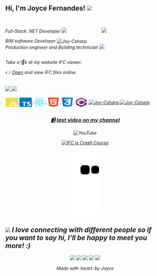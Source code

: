 <h2>  Hi, I'm Joyce Fernandes!  <img src="https://media.giphy.com/media/mGcNjsfWAjY5AEZNw6/giphy.gif" width="50"></h2>
</br>
<p><em>Full-Stack .NET Developer <a href="https://www.thoughtworks.com"></a><img src="https://media.giphy.com/media/WUlplcMpOCEmTGBtBW/giphy.gif" width="30">
<img align='right' src="https://media.giphy.com/media/ieyl9zmCjO4b4t6qoY/giphy.gif" width="200">
</br>
<p><em>BIM software Developer  <img align="center" alt="Joy-Csharp" height="30" width="40" src="https://th.bing.com/th/id/R.7a9f8343bf349b57a42cb162e8db1234?rik=58vTfrj%2fR2n2jQ&pid=ImgRaw&r=0">
</br>
Production engineer and Building technician <a href="http://www.unb.br"> </a><img src="https://media.giphy.com/media/fYSnHlufseco8Fh93Z/giphy.gif" width="30"></h2>

</em></p>

##

 Take a l👀k at my website IFC viewer.
 
 👉 <a href="https://joyce-ifcjs.com/">Open</a> and view IFC files online.
 
##


<div  >
  <a href="https://github.com/Joyce-Fernandes">
  <img height="180em" src="https://github-readme-stats.vercel.app/api?username=Joyce-Fernandes&show_icons=true&theme=dracula&include_all_commits=true&count_private=true"/>
  <img height="180em" src="https://github-readme-stats.vercel.app/api/top-langs/?username=Joyce-Fernandes&layout=compact&langs_count=7&theme=dracula"/>
</div>
 <div style="display: inline_block"><br>
  <img align="center" alt="Joy-Js" height="30" width="40" src="https://raw.githubusercontent.com/devicons/devicon/master/icons/javascript/javascript-plain.svg">
  <img align="center" alt="Joy-Ts" height="30" width="40" src="https://raw.githubusercontent.com/devicons/devicon/master/icons/typescript/typescript-plain.svg">
  <img align="center" alt="Joy-React" height="30" width="40" src="https://raw.githubusercontent.com/devicons/devicon/master/icons/react/react-original.svg">
  <img align="center" alt="Joy-HTML" height="30" width="40" src="https://raw.githubusercontent.com/devicons/devicon/master/icons/html5/html5-original.svg">
  <img align="center" alt="Joy-CSS" height="30" width="40" src="https://raw.githubusercontent.com/devicons/devicon/master/icons/css3/css3-original.svg">
  <img align="center" alt="Joy-Csharp" height="30" width="40" src="https://raw.githubusercontent.com/devicons/devicon/master/icons/csharp/csharp-original.svg">
   <img align="center" alt="Joy-Csharp" height="30" width="40" src="https://cdn.jsdelivr.net/gh/devicons/devicon/icons/angularjs/angularjs-original.svg">
   <img align="center" alt="Joy-Csharp" height="30" width="40" src="https://th.bing.com/th/id/R.7a9f8343bf349b57a42cb162e8db1234?rik=58vTfrj%2fR2n2jQ&pid=ImgRaw&r=0">
  
</div> 
  
  
  ##
 
  <div align="center" >
  
### 📹 [last video on my channel ](https://www.youtube.com/channel/UCKVbD3cXHsVOSLInM7xgDJg)
   
   ![YouTube](https://img.shields.io/badge/YouTube-%23FF0000.svg?style=for-the-badge&logo=YouTube&logoColor=white)


<a href='https://www.youtube.com/watch?v=5fiASJbH_h4' target='_blank'> 
  <img width='60%' src='https://user-images.githubusercontent.com/101930459/189638527-e212009c-2e5a-4671-b11a-dc21222cafa5.jpg' alt='IFC.js Crash Course' />
</a><br>
</div>
    
  ##
  <div>

  
 <div align="center">
  
  ![Snake animation](https://github.com/Joyce-Fernandes/Joyce-Fernandes/blob/output/github-contribution-grid-snake.svg)
  
</div>

##
     
<img src="https://media.giphy.com/media/LnQjpWaON8nhr21vNW/giphy.gif" width="60"> <em><b>I love connecting with different people</b> so if you want to say <b>hi, I'll be happy to meet you more!</b> :)</em>
 ---
 <div align="center">
 <a href="https://discord.com/channels/Joyce%20Fernandes#8656" target="_blank"><img src="https://img.shields.io/badge/Discord-7289DA?style=for-the-badge&logo=discord&logoColor=white" target="_blank"></a> 
  <a href = "mailto:joyce.f.silva@hotmail.com"><img src="https://img.shields.io/badge/-Hotmail-%23333?style=for-the-badge&logo=hotmail&logoColor=white" target="_blank"></a>
  <a href="https://www.linkedin.com/in/joyce-fernandes-da-silva/" target="_blank"><img src="https://img.shields.io/badge/-LinkedIn-%230077B5?style=for-the-badge&logo=linkedin&logoColor=white" target="_blank"></a>  
     <a href="https://www.youtube.com/channel/UCKVbD3cXHsVOSLInM7xgDJg" target="_blank"><img src="https://img.shields.io/badge/YouTube-red?style=for-the-badge&logo=youtube&logoColor=white" target="_blank"></a> 
     <a href="https://twitter.com/Joycef171" target="_blank"><img src="https://img.shields.io/badge/Twitter-blue?style=for-the-badge&logo=twitter&logoColor=white"  target="_blank"></a> 
    
</div>


<div align="center">
  <p>Made with :heart: by Joyce </p>
  
</div>
  </div>       
